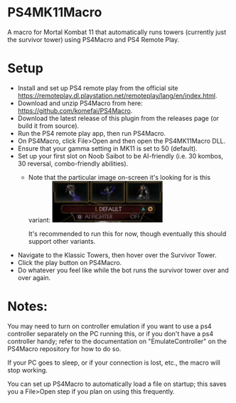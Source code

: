 # PS4MK11Macro
A macro for Mortal Kombat 11 that automatically runs towers (currently just the survivor tower) using PS4Macro and PS4 Remote Play.

# Setup
* Install and set up PS4 remote play from the official site https://remoteplay.dl.playstation.net/remoteplay/lang/en/index.html.
* Download and unzip PS4Macro from here: https://github.com/komefai/PS4Macro.
* Download the latest release of this plugin from the releases page (or build it from source).
* Run the PS4 remote play app, then run PS4Macro.
* On PS4Macro, click File>Open and then open the PS4MK11Macro DLL.
* Ensure that your gamma setting in MK11 is set to 50 (default).
* Set up your first slot on Noob Saibot to be AI-friendly (i.e. 30 kombos, 30 reversal, combo-friendly abilities).
  * Note that the particular image on-screen it's looking for is this variant:
    ![Screenshot](Screenshots/NoobVariantScreenshot.png)
    
    It's recommended to run this for now, though eventually this should support other variants.
* Navigate to the Klassic Towers, then hover over the Survivor Tower.
* Click the play button on PS4Macro.
* Do whatever you feel like while the bot runs the survivor tower over and over again.

# Notes:
You may need to turn on controller emulation if you want to use a ps4 controller separately on the PC running this, or if you don't have a ps4 controller handy; refer to the documentation on "EmulateController" on the PS4Macro repository for how to do so.

If your PC goes to sleep, or if your connection is lost, etc., the macro will stop working.

You can set up PS4Macro to automatically load a file on startup; this saves you a File>Open step if you plan on using this frequently.
